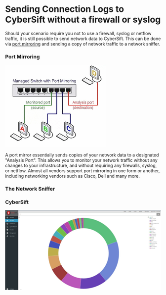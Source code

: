 # Sending Connection Logs to CyberSift without a firewall or syslog

Should your scenario require you not to use a firewall, syslog or netflow traffic, it is still possible to send network data to CyberSift. This can be done via [port mirroring](https://www.miarec.com/faq/what-is-port-mirroring) and sending a copy of network traffic to a network sniffer. 

### Port Mirroring

![mirroring animation](https://raw.githubusercontent.com/CyberSift/CyberSift_Documentation/master/Collection%20Guides/static/img/port_mirror.gif)

A port mirror essentially sends copies of your network data to a designated "Analysis Port". This allows you to monitor your network traffic without any changes to your infrastructure, and without requiring any firewalls, syslog, or netflow. Almost all vendors support port mirroring in one form or another, including networking vendors such as Cisco, Dell and many more.

### The Network Sniffer

### CyberSift

![L7 Visibility](https://raw.githubusercontent.com/CyberSift/CyberSift_Documentation/master/Collection%20Guides/static/img/CyberSift%20L7%20Protocol.jpeg)
